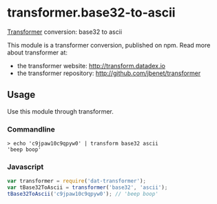 # transformer.base32-to-ascii

[Transformer](http://github.com/jbenet/transformer) conversion: base32 to ascii

This module is a transformer conversion, published on npm. Read more about transformer at:

- the transformer website: <http://transform.datadex.io>
- the transformer repository: <http://github.com/jbenet/transformer>

## Usage

Use this module through transformer.


### Commandline

```
> echo 'c9jpaw10c9qpyw0' | transform base32 ascii
'beep boop'
```

### Javascript

```js
var transformer = require('dat-transformer');
var tBase32ToAscii = transformer('base32', 'ascii');
tBase32ToAscii('c9jpaw10c9qpyw0'); // 'beep boop'
```
